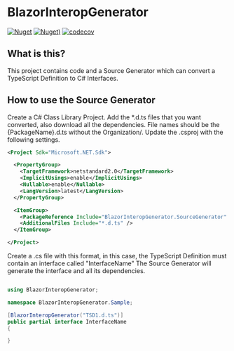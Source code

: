 # BlazorInteropGenerator

[![Nuget](https://img.shields.io/nuget/vpre/BlazorInteropGenerator.svg?style=flat-square)](https://www.nuget.org/packages/BlazorInteropGenerator)
[![Nuget)](https://img.shields.io/nuget/dt/BlazorInteropGenerator.svg?style=flat-square)](https://www.nuget.org/packages/BlazorInteropGenerator)
[![codecov](https://codecov.io/gh/IvanJosipovic/BlazorInteropGenerator/branch/alpha/graph/badge.svg?token=HmcWySWxe5)](https://codecov.io/gh/IvanJosipovic/BlazorInteropGenerator)

## What is this?

This project contains code and a Source Generator which can convert a TypeScript Definition to C# Interfaces.

## How to use the Source Generator

Create a C# Class Library Project.
Add the *.d.ts files that you want converted, also download all the dependencies.
File names should be the {PackageName}.d.ts without the Organization/.
Update the .csproj with the following settings.

```xml
<Project Sdk="Microsoft.NET.Sdk">

  <PropertyGroup>
    <TargetFramework>netstandard2.0</TargetFramework>
    <ImplicitUsings>enable</ImplicitUsings>
    <Nullable>enable</Nullable>
    <LangVersion>latest</LangVersion>
  </PropertyGroup>

  <ItemGroup>
    <PackageReference Include="BlazorInteropGenerator.SourceGenerator" Version="1.0.0-*" OutputItemType="Analyzer" ReferenceOutputAssembly="false" />
    <AdditionalFiles Include="*.d.ts" />
  </ItemGroup>

</Project>
```

Create a .cs file with this format, in this case, the TypeScript Definition must contain an interface called "InterfaceName"
The Source Generator will generate the interface and all its dependencies.

```c#

using BlazorInteropGenerator;

namespace BlazorInteropGenerator.Sample;

[BlazorInteropGenerator("TSD1.d.ts")]
public partial interface InterfaceName
{

}
```

